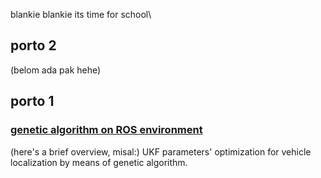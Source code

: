 blankie blankie its time for school\



## porto 2
(belom ada pak hehe)

## porto 1
### [genetic algorithm on ROS environment](ga.md)

(here's a brief overview, misal:)
UKF parameters' optimization for vehicle localization by means of genetic algorithm.
